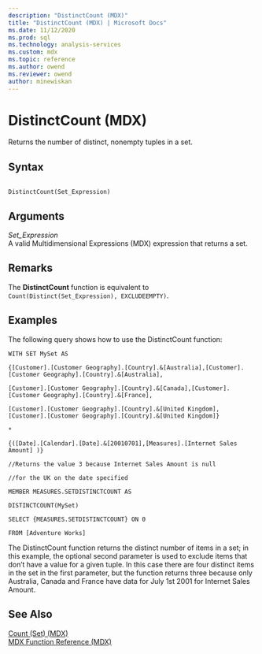 ```yaml
---
description: "DistinctCount (MDX)"
title: "DistinctCount (MDX) | Microsoft Docs"
ms.date: 11/12/2020
ms.prod: sql
ms.technology: analysis-services
ms.custom: mdx
ms.topic: reference
ms.author: owend
ms.reviewer: owend
author: minewiskan
---
```

# DistinctCount (MDX)


  Returns the number of distinct, nonempty tuples in a set.  
  
## Syntax  
  
```  
  
DistinctCount(Set_Expression)  
```  
  
## Arguments  
 *Set_Expression*  
 A valid Multidimensional Expressions (MDX) expression that returns a set.  
  
## Remarks  
 The **DistinctCount** function is equivalent to `Count(Distinct(Set_Expression), EXCLUDEEMPTY)`.  
  
## Examples  
 The following query shows how to use the DistinctCount function:  
  
 `WITH SET MySet AS`  
  
 `{[Customer].[Customer Geography].[Country].&[Australia],[Customer].[Customer Geography].[Country].&[Australia],`  
  
 `[Customer].[Customer Geography].[Country].&[Canada],[Customer].[Customer Geography].[Country].&[France],`  
  
 `[Customer].[Customer Geography].[Country].&[United Kingdom],[Customer].[Customer Geography].[Country].&[United Kingdom]}`  
  
 `*`  
  
 `{([Date].[Calendar].[Date].&[20010701],[Measures].[Internet Sales Amount] )}`  
  
 `//Returns the value 3 because Internet Sales Amount is null`  
  
 `//for the UK on the date specified`  
  
 `MEMBER MEASURES.SETDISTINCTCOUNT AS`  
  
 `DISTINCTCOUNT(MySet)`  
  
 `SELECT {MEASURES.SETDISTINCTCOUNT} ON 0`  
  
 `FROM [Adventure Works]`  
 
The DistinctCount function returns the distinct number of items in a set; in this example, the optional second parameter is used to exclude items that don’t have a value for a given tuple. In this case there are four distinct items in the set in the first parameter, but the function returns three because only Australia, Canada and France have data for July 1st 2001 for Internet Sales Amount.
 
## See Also  
 [Count &#40;Set&#41; &#40;MDX&#41;](../mdx/count-set-mdx.md)   
 [MDX Function Reference &#40;MDX&#41;](../mdx/mdx-function-reference-mdx.md)  
  
  

